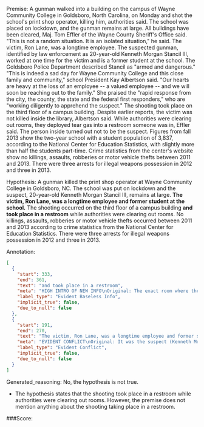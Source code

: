 
Premise:
A gunman walked into a building on the campus of Wayne Community College in Goldsboro, North Carolina, on Monday and shot the school's print shop operator, killing him, authorities said. The school was placed on lockdown, and the gunman remains at large. All buildings have been cleared, Maj. Tom Effler of the Wayne County Sheriff's Office said. "This is not a random situation. It is an isolated situation," he said. The victim, Ron Lane, was a longtime employee. The suspected gunman, identified by law enforcement as 20-year-old Kenneth Morgan Stancil III, worked at one time for the victim and is a former student at the school. The Goldsboro Police Department described Stancil as "armed and dangerous." "This is indeed a sad day for Wayne Community College and this close family and community," school President Kay Albertson said. "Our hearts are heavy at the loss of an employee -- a valued employee -- and we will soon be reaching out to the family." She praised the "rapid response from the city, the county, the state and the federal first responders," who are "working diligently to apprehend the suspect." The shooting took place on the third floor of a campus building. Despite earlier reports, the victim was not killed inside the library, Albertson said. While authorities were clearing out rooms, they deployed tear gas into a restroom someone was in, Effler said. The person inside turned out not to be the suspect. Figures from fall 2013 show the two-year school with a student population of 3,837, according to the National Center for Education Statistics, with slightly more than half the students part-time. Crime statistics from the center's website show no killings, assaults, robberies or motor vehicle thefts between 2011 and 2013. There were three arrests for illegal weapons possession in 2012 and three in 2013.


Hypothesis:
A gunman killed the print shop operator at Wayne Community College in Goldsboro, NC. The school was put on lockdown and the suspect, 20-year-old Kenneth Morgan Stancil III, remains at large. **The victim, Ron Lane, was a longtime employee and former student at the school.** The shooting occurred on the third floor of a campus building **and took place in a restroom** while authorities were clearing out rooms. No killings, assaults, robberies or motor vehicle thefts occurred between 2011 and 2013 according to crime statistics from the National Center for Education Statistics. There were three arrests for illegal weapons possession in 2012 and three in 2013.

Annotation:
```json
[
  {
    "start": 333,
    "end": 361,
    "text": "and took place in a restroom",
    "meta": "HIGH INTRO OF NEW INFO\nOriginal: The exact room where the shooting happened is not mentioned. \nGenerative: \"... and took place in a restroom...\"",
    "label_type": "Evident Baseless Info",
    "implicit_true": false,
    "due_to_null": false
  },
  {
    "start": 191,
    "end": 270,
    "text": "The victim, Ron Lane, was a longtime employee and former student at the school.",
    "meta": "EVIDENT CONFLICT\nOriginal: It was the suspect (Kenneth Morgan Stancil III) who is the a former student at the school. Not the victim. \nGenerative: \"The victim, Ron Lane...and former student at the school.\" ",
    "label_type": "Evident Conflict",
    "implicit_true": false,
    "due_to_null": false
  }
]
```

Generated_reasoning:
No, the hypothesis is not true. 
- The hypothesis states that the shooting took place in a restroom while authorities were clearing out rooms. However, the premise does not mention anything about the shooting taking place in a restroom.

###Score:
